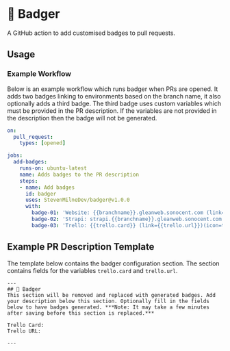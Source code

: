 # 🦡 Badger
A GitHub action to add customised badges to pull requests.

## Usage

### Example Workflow
Below is an example workflow which runs badger when PRs are opened. It adds two badges linking to environments based on the branch name, it also optionally adds a third badge. The third badge uses custom variables which must be provided in the PR description. If the variables are not provided in the description then the badge will not be generated.

```yml
on: 
  pull_request:
    types: [opened]

jobs:
  add-badges:
    runs-on: ubuntu-latest
    name: Adds badges to the PR description
    steps:
    - name: Add badges
      id: badger
      uses: StevenMilneDev/badger@v1.0.0
      with:
        badge-01: 'Website: {{branchname}}.gleanweb.sonocent.com (link=https://{{branchname}}.gleanweb.sonocent.com)(icon=google_chrome)'
        badge-02: 'Strapi: strapi.{{branchname}}.gleanweb.sonocent.com (link=https://strapi.{{branchname}}.gleanweb.sonocent.com)(icon=strapi)'
        badge-03: 'Trello: {{trello.card}} (link={{trello.url}})(icon=trello)'
```

## Example PR Description Template
The template below contains the badger configuration section. The section contains fields for the variables `trello.card` and `trello.url`.

```
---
## 🦡 Badger
This section will be removed and replaced with generated badges. Add your description below this section. Optionally fill in the fields below to have badges generated. ***Note: It may take a few minutes after saving before this section is replaced.***

Trello Card: 
Trello URL: 

---
```

